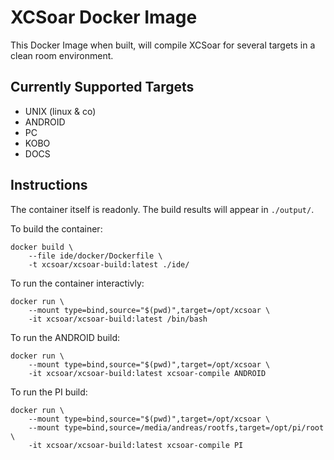 # XCSoar Docker Image

This Docker Image when built, will compile XCSoar for several targets in a clean room environment.


## Currently Supported Targets

- UNIX (linux & co)
- ANDROID
- PC
- KOBO
- DOCS

## Instructions

The container itself is readonly. The build results will appear in `./output/`.

To build the container:
```
docker build \
    --file ide/docker/Dockerfile \
    -t xcsoar/xcsoar-build:latest ./ide/
```

To run the container interactivly:
```
docker run \
    --mount type=bind,source="$(pwd)",target=/opt/xcsoar \
    -it xcsoar/xcsoar-build:latest /bin/bash
```

To run the ANDROID build:
```
docker run \
    --mount type=bind,source="$(pwd)",target=/opt/xcsoar \
    -it xcsoar/xcsoar-build:latest xcsoar-compile ANDROID
```

To run the PI build:
```
docker run \
    --mount type=bind,source="$(pwd)",target=/opt/xcsoar \
    --mount type=bind,source=/media/andreas/rootfs,target=/opt/pi/root \
    -it xcsoar/xcsoar-build:latest xcsoar-compile PI
```
